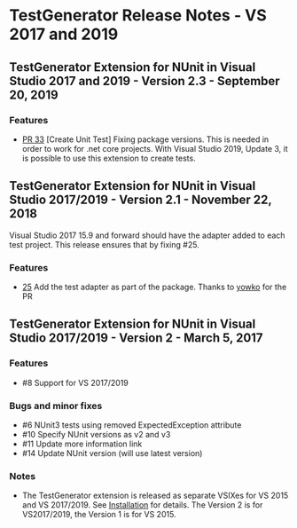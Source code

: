 # TestGenerator Release Notes - VS 2017 and 2019

## TestGenerator Extension for NUnit in Visual Studio 2017 and 2019 - Version 2.3 - September 20, 2019

### Features

* [PR 33](https://github.com/nunit/nunit-vs-testgenerator/pull/33) [Create Unit Test] Fixing package versions.  This is needed in order to work for .net core projects.  With Visual Studio 2019, Update 3, it is possible to use this extension to create tests.

## TestGenerator Extension for NUnit in Visual Studio 2017/2019 - Version 2.1 - November 22, 2018

Visual Studio 2017 15.9 and forward should have the adapter added to each test project.  This release ensures that by fixing #25.

### Features

* [25](https://github.com/nunit/nunit-vs-testgenerator/issues/25)  Add the test adapter as part of the package.  Thanks to [yowko](https://github.com/yowko) for the PR

## TestGenerator Extension for NUnit in Visual Studio 2017/2019 - Version 2 - March 5, 2017

### Features

* #8 Support for VS 2017/2019

### Bugs and minor fixes

* #6 NUnit3 tests using removed ExpectedException attribute
* #10 Specify NUnit versions as v2 and v3
* #11 Update more information link
* #14 Update NUnit version (will use latest version)

### Notes

* The TestGenerator extension is released as separate VSIXes for VS 2015 and VS 2017/2019.  See [Installation](TestGenerator-Installation.md) for details.  The Version 2 is for VS2017/2019, the Version 1 is for VS 2015.
